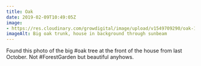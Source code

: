```yaml
---
title: Oak
date: 2019-02-09T10:49:05Z
image: 
- https://res.cloudinary.com/growdigital/image/upload/v1549709290/oak-181018.jpg
imageAlt: Big oak trunk, house in background through sunbeam
---
```


Found this photo of the big #oak tree at the front of the house from last October. Not #ForestGarden but beautiful anyhows.
